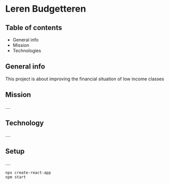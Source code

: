 # Leren Budgetteren
## Table of contents
* General info
* Mission
* Technologies

## General info
This project is about improving the financial situation of low income classes

## Mission
.... 

## Technology
.... 

## Setup
.... 
```
npx create-react-app
npm start
```
